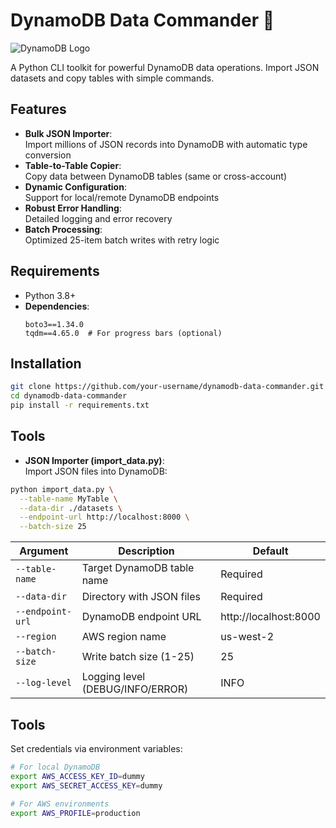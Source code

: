 # DynamoDB Data Commander 🚀

![DynamoDB Logo](https://icon.icepanel.io/AWS/svg/Database/DynamoDB.svg)

A Python CLI toolkit for powerful DynamoDB data operations. Import JSON datasets and copy tables with simple commands.

## Features

- **Bulk JSON Importer**:  
  Import millions of JSON records into DynamoDB with automatic type conversion
- **Table-to-Table Copier**:  
  Copy data between DynamoDB tables (same or cross-account)
- **Dynamic Configuration**:  
  Support for local/remote DynamoDB endpoints
- **Robust Error Handling**:  
  Detailed logging and error recovery
- **Batch Processing**:  
  Optimized 25-item batch writes with retry logic

## Requirements

- Python 3.8+
- **Dependencies**:  
  ```text
  boto3==1.34.0
  tqdm==4.65.0  # For progress bars (optional)

## Installation
```bash
git clone https://github.com/your-username/dynamodb-data-commander.git
cd dynamodb-data-commander
pip install -r requirements.txt
```

## Tools
- **JSON Importer (import_data.py)**:  
Import JSON files into DynamoDB:
```bash
python import_data.py \
  --table-name MyTable \
  --data-dir ./datasets \
  --endpoint-url http://localhost:8000 \
  --batch-size 25
```
| Argument         | Description                     | Default               |
|------------------|----------------------------------|------------------------|
| `--table-name`   | Target DynamoDB table name       | Required               |
| `--data-dir`     | Directory with JSON files        | Required               |
| `--endpoint-url` | DynamoDB endpoint URL            | http://localhost:8000  |
| `--region`       | AWS region name                  | us-west-2              |
| `--batch-size`   | Write batch size (1-25)          | 25                     |
| `--log-level`    | Logging level (DEBUG/INFO/ERROR) | INFO                   |

## Tools
Set credentials via environment variables:
```bash
# For local DynamoDB
export AWS_ACCESS_KEY_ID=dummy
export AWS_SECRET_ACCESS_KEY=dummy

# For AWS environments
export AWS_PROFILE=production
```
